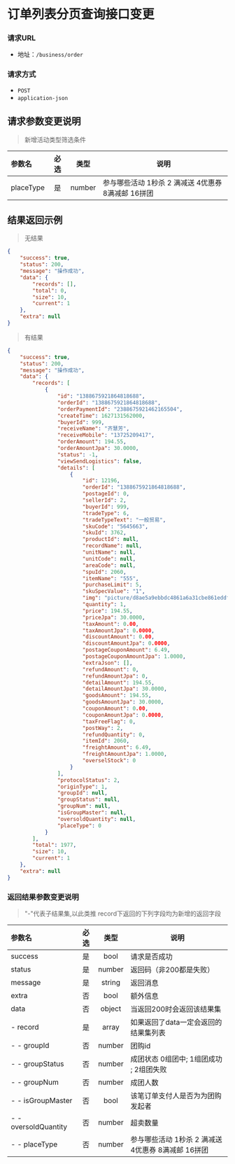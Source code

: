 # 订单列表分页查询接口变更

### 请求URL
- 地址：`/business/order`

### 请求方式

- `POST`
- `application-json`

## 请求参数变更说明
> 新增活动类型筛选条件

| 参数名     | 必选 |  类型   | 说明                                       |
| :--------- | :--: | :-----: | ------------------------------------------ |
| placeType     |  是  | number  | 参与哪些活动 1秒杀 2 满减送 4优惠券 8满减邮 16拼团         |


## 结果返回示例
> 无结果

```json
{
    "success": true,
    "status": 200,
    "message": "操作成功",
    "data": {
        "records": [],
        "total": 0,
        "size": 10,
        "current": 1
    },
    "extra": null
}
```
> 有结果

```json
{
    "success": true,
    "status": 200,
    "message": "操作成功",
    "data": {
        "records": [
            {
                "id": "1388675921864818688",
                "orderId": "1388675921864818688",
                "orderPaymentId": "2388675921462165504",
                "createTime": 1627131562000,
                "buyerId": 999,
                "receiveName": "齐慧芳",
                "receiveMobile": "13725209417",
                "orderAmount": 194.55,
                "orderAmountJpa": 30.0000,
                "status": -1,
                "viewSendLogistics": false,
                "details": [
                    {
                        "id": 12196,
                        "orderId": "1388675921864818688",
                        "postageId": 0,
                        "sellerId": 2,
                        "buyerId": 999,
                        "tradeType": 6,
                        "tradeTypeText": "一般贸易",
                        "skuCode": "5645663",
                        "skuId": 3762,
                        "productId": null,
                        "recordName": null,
                        "unitName": null,
                        "unitCode": null,
                        "areaCode": null,
                        "spuId": 2060,
                        "itemName": "555",
                        "purchaseLimit": 5,
                        "skuSpecValue": "1",
                        "img": "picture/d8ae5a9ebbdc4861a6a31cbe861eddf6.png",
                        "quantity": 1,
                        "price": 194.55,
                        "priceJpa": 30.0000,
                        "taxAmount": 0.00,
                        "taxAmountJpa": 0.0000,
                        "discountAmount": 0.00,
                        "discountAmountJpa": 0.0000,
                        "postageCouponAmount": 6.49,
                        "postageCouponAmountJpa": 1.0000,
                        "extraJson": [],
                        "refundAmount": 0,
                        "refundAmountJpa": 0,
                        "detailAmount": 194.55,
                        "detailAmountJpa": 30.0000,
                        "goodsAmount": 194.55,
                        "goodsAmountJpa": 30.0000,
                        "couponAmount": 0.00,
                        "couponAmountJpa": 0.0000,
                        "taxFreeFlag": 0,
                        "postWay": 2,
                        "refundQuantity": 0,
                        "itemId": 2060,
                        "freightAmount": 6.49,
                        "freightAmountJpa": 1.0000,
                        "overselStock": 0
                    }
                ],
                "protocolStatus": 2,
                "originType": 1,
                "groupId": null,
                "groupStatus": null,
                "groupNum": null,
                "isGroupMaster": null,
                "oversoldQuantity": null,
                "placeType": 0
            }
        ],
        "total": 1977,
        "size": 10,
        "current": 1
    },
    "extra": null
}
```

### 返回结果参数变更说明

> "-"代表子结果集,以此类推
> record下返回的下列字段均为新增的返回字段

| 参数名               | 必选 |  类型  | 说明                                                |
| :------------------- | :--: | :----: | --------------------------------------------------- |
| success               |  是  | bool | 请求是否成功                     |
| status               |  是  | number | 返回码（非200都是失败）                             |
| message              |  是  | string | 返回消息                                            |
| extra         |  否  | bool | 额外信息                |
| data                 |  否  | object | 当返回200时会返回该结果集                           |
| - record             |  是  | array  | 如果返回了data一定会返回的结果集列表                |
| - - groupId          |  否  | number | 团购id                                              |
| - - groupStatus      |  否  | number | 成团状态  0组团中; 1组团成功 ; 2组团失败            |
| - - groupNum         |  否  | number | 成团人数                                            |
| - - isGroupMaster    |  否  |  bool  | 该笔订单支付人是否为为团购发起者                    |
| - - oversoldQuantity |  否  | number | 超卖数量                                            |
| - - placeType        |  否  | number | 参与哪些活动 1秒杀 2 满减送 4优惠券 8满减邮  16拼团 |

